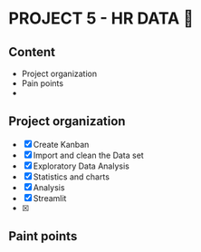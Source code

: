 # PROJECT 5 - HR DATA 🏫

## Content
- Project organization
- Pain points
- 

## Project organization 

- [x] Create Kanban
- [x] Import and clean the Data set
- [x] Exploratory Data Analysis
- [x] Statistics and charts
- [x] Analysis
- [x] Streamlit
- [x] 


## Paint points

## 
